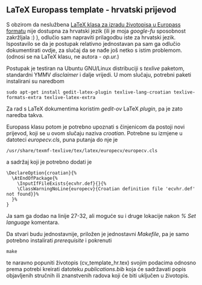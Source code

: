 ## LaTeX Europass template - hrvatski prijevod ##
S obzirom da neslužbena [LaTeX klasa za izradu životopisa u Europass formatu](http://www.ctan.org/tex-archive/macros/latex/contrib/europecv/) nije dostupna za hrvatski jezik (ili je moja *google-fu* sposobnost zakržljala :) ), odlučio sam napraviti prilagodbu iste za hrvatski jezik. Ispostavilo se da je postupak relativno jednostavan pa sam ga odlučio dokumentirati ovdje, za slučaj da se nađe još netko s istim problemom. (odnosi se na LaTeX klasu, ne autora - *op.ur.*)

Postupak je testiran na Ubuntu GNU/Linux distribuciji s *texlive* paketom, standardni YMMV *disclaimer* i dalje vrijedi. U mom slučaju, potrebni paketi instalirani su naredbom

    sudo apt-get install gedit-latex-plugin texlive-lang-croatian texlive-formats-extra texlive-latex-extra

Za rad s LaTeX dokumentima koristim *gedit-ov* LaTeX *plugin*, pa je zato naredba takva.

Europass klasu potom je potrebno upoznati s činjenicom da postoji novi prijevod, koji se u ovom slučaju naziva *croatian*. Potrebne su izmjene u datoteci *europecv.cls*, puna putanja do nje je

    /usr/share/texmf-texlive/tex/latex/europecv/europecv.cls

a sadržaj koji je potrebno dodati je

    \DeclareOption{croatian}{%
      \AtEndOfPackage{%
        \InputIfFileExists{ecvhr.def}{}{%
        \ClassWarningNoLine{europecv}{Croatian definition file 'ecvhr.def' not found}}%
      }%
    }

Ja sam ga dodao na linije 27-32, ali moguće su i druge lokacije nakon *% Set language* komentara.

Da stvari budu jednostavnije, priložen je jednostavni *Makefile*, pa je samo potrebno instalirati *prerequisite* i pokrenuti

    make

te naravno popuniti životopis (cv_template_hr.tex) svojim podacima odnosno prema potrebi kreirati datoteku *publications.bib* koja će sadržavati popis objavljenih stručnih ili znanstvenih radova koji će biti uključen u životopis.
